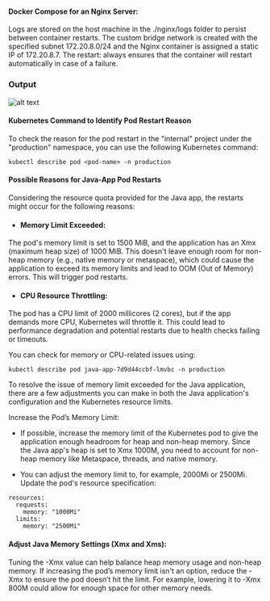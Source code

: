 #### Docker Compose for an Nginx Server:

Logs are stored on the host machine in the ./nginx/logs folder to persist between container restarts.
The custom bridge network is created with the specified subnet 172.20.8.0/24 and the Nginx container is assigned a static IP of 172.20.8.7.
The restart: always ensures that the container will restart automatically in case of a failure.

### Output
![alt text](https://github.com/anjanpaul/wsd-coding-challenge/blob/main/docker_kubernetes/Screenshot%20from%202024-09-09%2019-18-15.png)




#### Kubernetes Command to Identify Pod Restart Reason
To check the reason for the pod restart in the "internal" project under the "production" namespace, you can use the following Kubernetes command:

```
kubectl describe pod <pod-name> -n production

```

#### Possible Reasons for Java-App Pod Restarts
Considering the resource quota provided for the Java app, the restarts might occur for the following reasons:

* #### Memory Limit Exceeded:
The pod's memory limit is set to 1500 MiB, and the application has an Xmx (maximum heap size) of 1000 MiB. This doesn't leave enough room for non-heap memory (e.g., native memory or metaspace), which could cause the application to exceed its memory limits and lead to OOM (Out of Memory) errors. This will trigger pod restarts.
* #### CPU Resource Throttling: 
The pod has a CPU limit of 2000 millicores (2 cores), but if the app demands more CPU, Kubernetes will throttle it. This could lead to performance degradation and potential restarts due to health checks failing or timeouts.

You can check for memory or CPU-related issues using:

```
kubectl describe pod java-app-7d9d44ccbf-lmvbc -n production

```
To resolve the issue of memory limit exceeded for the Java application, there are a few adjustments you can make in both the Java application's configuration and the Kubernetes resource limits.



Increase the Pod’s Memory Limit:
* If possible, increase the memory limit of the Kubernetes pod to give the application enough headroom for heap and non-heap memory. Since the Java app's heap is set to Xmx 1000M, you need to account for non-heap memory like Metaspace, threads, and native memory.

* You can adjust the memory limit to, for example, 2000Mi or 2500Mi.
Update the pod's resource specification:


```
resources:
  requests:
    memory: "1000Mi"
  limits:
    memory: "2500Mi"

```

#### Adjust Java Memory Settings (Xmx and Xms):

Tuning the -Xmx value can help balance heap memory usage and non-heap memory.
If increasing the pod’s memory limit isn't an option, reduce the -Xmx to ensure the pod doesn’t hit the limit. For example, lowering it to -Xmx 800M could allow for enough space for other memory needs.



